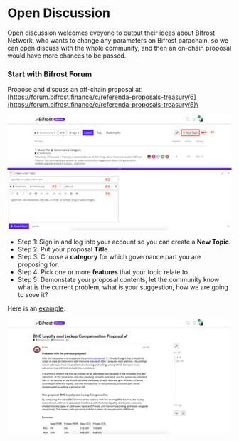 # Open Discussion

Open discussion welcomes eveyone to output their ideas about BIfrost Network, who wants to change any parameters on Bifrost parachain, so we can open discuss with the whole community, and then an on-chain proposal would have more chances to be passed.



### Start with Bifrost Forum

Propose and discuss an off-chain proposal at: [https://forum.bifrost.finance/c/referenda-proposals-treasury/6](https://forum.bifrost.finance/c/referenda-proposals-treasury/6)\


![](<../.gitbook/assets/image (6).png>)

* Step 1: Sign in and log into your account so you can create a **New Topic**.
* Step 2: Put your proposal **Title**.
* Step 3: Choose a **category** for which governance part you are proposing for.
* Step 4: Pick one or more **features** that your topic relate to.
* Step 5: Demonstate your proposal contents, let the community know what is the current problem, what is your suggestion, how we are going to sove it?

Here is an [example](https://forum.bifrost.finance/t/bnc-loyalty-and-lockup-compensation-proposal/1661):

![](<../.gitbook/assets/image (20).png>)
